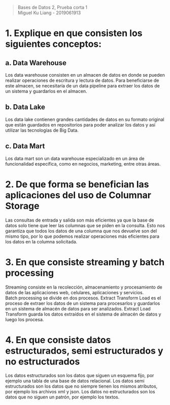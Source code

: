 > Bases de Datos 2, Prueba corta 1  
> Miguel Ku Liang - 2019061913

# 1. Explique en que consisten los siguientes conceptos:

## a. Data Warehouse

Los data warehouse consisten en un almacen de datos en donde se pueden realizar operaciones de escritura y lectura de datos. Para beneficiarse de este almacen, se necesitaría de un data pipeline para extraer los datos de un sistema y guardarlos en el almacen.

## b. Data Lake

Los data lake contienen grandes cantidades de datos en su formato original que están guardados en repositorios para poder analizar los datos y así utilizar las tecnologías de Big Data.

## c. Data Mart

Los data mart son un data warehouse especializado en un área de funcionalidad específica, como en negocios, marketing, entre otras áreas.

# 2. De que forma se benefician las aplicaciones del uso de Columnar Storage

Las consultas de entrada y salida son más eficientes ya que la base de datos solo tiene que leer las columnas que se piden en la consulta. Esto nos garantiza que todos los datos de una columna que nos devuelve son del mismo tipo, por lo que podemos realizar operaciones más eficientes para los datos en la columna solicitada.

# 3. En que consiste streaming y batch processing

Streaming consiste en la recolección, almacenamiento y procesamiento de datos de las aplicaciones web, celulares, aplicaciones y servicios.  
Batch processing se divide en dos procesos. Extract Transform Load es el proceso de extraer los datos de un sistema para procesarlos y guardarlos en un sistema de almacén de datos para ser analizados. Extract Load Transform guarda los datos extraídos en el sistema de almacén de datos y luego los procesa.

# 4. En que consiste datos estructurados, semi estructurados y no estructurados

Los datos estructurados son los datos que siguen un esquema fijo, por ejemplo una tabla de una base de datos relacional. Los datos semi estructurados son los datos que no siempre tienen los mismos atributos, por ejemplo los archivos xml y json. Los datos no estructurados son los datos que no siguen un patrón, por ejemplo los textos.